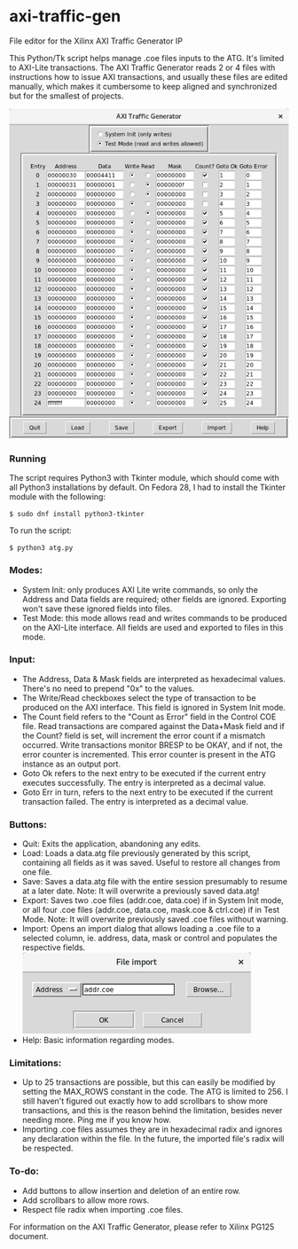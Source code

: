 # axi-traffic-gen

File editor for the Xilinx AXI Traffic Generator IP

This Python/Tk script helps manage .coe files inputs to the ATG. It's limited to AXI-Lite transactions.
The AXI Traffic Generator reads 2 or 4 files with instructions how to issue AXI transactions, and usually these files are edited manually, which makes it cumbersome to keep aligned and synchronized but for the smallest of projects.

![](images/atg.png)

### Running

The script requires Python3 with Tkinter module, which should come with all Python3 installations by default.
On Fedora 28, I had to install the Tkinter module with the following:

    $ sudo dnf install python3-tkinter

To run the script:

    $ python3 atg.py

### Modes:

- System Init: only produces AXI Lite write commands, so only the Address and Data fields are required; other fields are ignored. Exporting won't save these ignored fields into files.
- Test Mode: this mode allows read and writes commands to be produced on the AXI-Lite interface. All fields are used and exported to files in this mode.

### Input:

- The Address, Data & Mask fields are interpreted as hexadecimal values. There's no need to prepend "0x" to the values.
- The Write/Read checkboxes select the type of transaction to be produced on the AXI interface. This field is ignored in System Init mode.
- The Count field refers to the "Count as Error" field in the Control COE file. Read transactions are compared against the Data+Mask field and if the Count? field is set, will increment the error count if a mismatch occurred. Write transactions monitor BRESP to be OKAY, and if not, the error counter is incremented. This error counter is present in the ATG instance as an output port.
- Goto Ok refers to the next entry to be executed if the current entry executes successfully. The entry is interpreted as a decimal value.
- Goto Err in turn, refers to the next entry to be executed if the current transaction failed. The entry is interpreted as a decimal value.

### Buttons:

- Quit: Exits the application, abandoning any edits.
- Load: Loads a data.atg file previously generated by this script, containing all fields as it was saved. Useful to restore all changes from one file.
- Save: Saves a data.atg file with the entire session presumably to resume at a later date. Note: It will overwrite a previously saved data.atg!
- Export: Saves two .coe files (addr.coe, data.coe) if in System Init mode, or all four .coe files (addr.coe, data.coe, mask.coe & ctrl.coe) if in Test Mode. Note: It will overwrite previously saved .coe files without warning.
- Import: Opens an import dialog that allows loading a .coe file to a selected column, ie. address, data, mask or control and populates the respective fields.  ![](images/import-coe.png)
- Help: Basic information regarding modes.

### Limitations:

- Up to 25 transactions are possible, but this can easily be modified by setting the MAX_ROWS constant in the code. The ATG is limited to 256. I still haven't figured out exactly how to add scrollbars to show more transactions, and this is the reason behind the limitation, besides never needing more. Ping me if you know how.
- Importing .coe files assumes they are in hexadecimal radix and ignores any declaration within the file. In the future, the imported file's radix will be respected.

### To-do:
- Add buttons to allow insertion and deletion of an entire row.
- Add scrollbars to allow more rows.
- Respect file radix when importing .coe files.

For information on the AXI Traffic Generator, please refer to Xilinx PG125 document.

